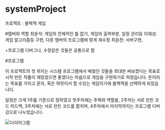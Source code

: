 # systemProject

프로젝트 : 블랙잭 게임

#맴버와 역할
최윤석: 게임의 전체적인 틀 잡기, 게임의 출력부분, 일정 관리등
이재성: 게임 알고리즘등 구현, 다른 맴버의 프로그램에 맞게 재수정
최윤찬: 서버구현, 

+프로그램 디버그나, 수정같은 것들은 공통으로 함

#프로그램

이 프로잭트의 첫 취지는 시스템 프로그램에서 배웠던 것들을 최대한 써보겠다는 목표로 시작
만든 작품이 재밌었으면 좋겠다는 마음으로 게임을 구현하기로 하였습니다.
돈이라는 목표를 가지고 혼자, 혹은 여럿이서 할 수있는 게임이기에 블랙잭을 선택하게 되었습니다.

일정은 크게 1주를 기준으로 정하였고
첫주차에는 주제와 역할을, 2주차는 서로 만든 코드 피드백, 3주차에는 서로 만든 코드를 합치며,
4주차에서 마지막까지는 프로그램 디버깅으로 나누었습니다.
 

![다이어그램](https://user-images.githubusercontent.com/59460871/101598499-9d366000-3a3b-11eb-8a61-5c7a635ddcfe.jpg)
